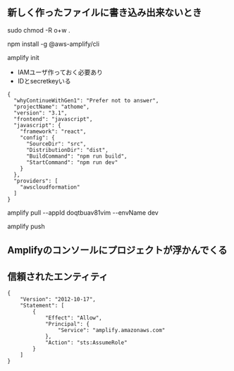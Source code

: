 ## 新しく作ったファイルに書き込み出来ないとき
sudo chmod -R o+w .

npm install -g @aws-amplify/cli

amplify init
- IAMユーザ作っておく必要あり
- IDとsecretkeyいる
```
{
  "whyContinueWithGen1": "Prefer not to answer",
  "projectName": "athome",
  "version": "3.1",
  "frontend": "javascript",
  "javascript": {
    "framework": "react",
    "config": {
      "SourceDir": "src",
      "DistributionDir": "dist",
      "BuildCommand": "npm run build",
      "StartCommand": "npm run dev"
    }
  },
  "providers": [
    "awscloudformation"
  ]
}
```

amplify pull --appId doqtbuav81vim --envName dev

amplify push

## Amplifyのコンソールにプロジェクトが浮かんでくる
## 
## 信頼されたエンティティ
```
{
    "Version": "2012-10-17",
    "Statement": [
        {
            "Effect": "Allow",
            "Principal": {
                "Service": "amplify.amazonaws.com"
            },
            "Action": "sts:AssumeRole"
        }
    ]
}
```